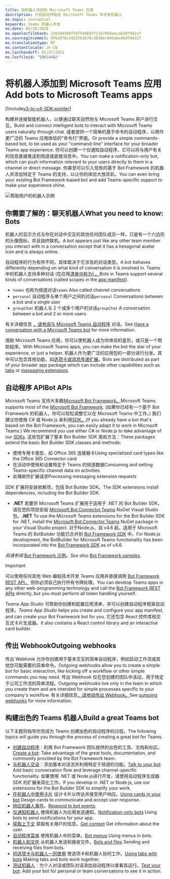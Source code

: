 ```yaml
---
title: 将机器人添加到 Microsoft Teams 应用
description: 介绍如何开始在 Microsoft Teams 中开发机器人
ms.topic: conceptual
keywords: teams 机器人开发
ms.date: 05/20/2018
ms.openlocfilehash: 226340500f59754d603f21b7868eecab38f942af
ms.sourcegitcommit: 976e870cc925f61b76c3830ec04ba6e4bdfde32f
ms.translationtype: MT
ms.contentlocale: zh-CN
ms.lasthandoff: 01/27/2021
ms.locfileid: "50014402"
---
```

# <a name="add-bots-to-microsoft-teams-apps"></a><span data-ttu-id="cedec-104">将机器人添加到 Microsoft Teams 应用</span><span class="sxs-lookup"><span data-stu-id="cedec-104">Add bots to Microsoft Teams apps</span></span>

[!include[v3-to-v4-SDK-pointer](~/includes/v3-to-v4-pointer-bots.md)]

<span data-ttu-id="cedec-105">构建并连接智能机器人，以便通过聊天自然地与 Microsoft Teams 用户进行交互。</span><span class="sxs-lookup"><span data-stu-id="cedec-105">Build and connect intelligent bots to interact with Microsoft Teams users naturally through chat.</span></span> <span data-ttu-id="cedec-106">或者提供一个简单的基于命令的自动程序，以用作更广泛的 Teams 应用体验的"命令行"界面。</span><span class="sxs-lookup"><span data-stu-id="cedec-106">Or provide a simple commands-based bot, to be used as your "command-line" interface for your broader Teams app experience.</span></span> <span data-ttu-id="cedec-107">你可以创建一个仅通知自动程序，它可以将与用户有关的信息直接推送到频道或直接消息中。</span><span class="sxs-lookup"><span data-stu-id="cedec-107">You can make a notification-only bot, which can push information relevant to your users directly to them in a channel or direct message.</span></span> <span data-ttu-id="cedec-108">你甚至可以引入现有的基于 Bot Framework 的机器人并添加特定于 Teams 的支持，以让你的体验大放异彩。</span><span class="sxs-lookup"><span data-stu-id="cedec-108">You can even bring your existing Bot Framework-based bot and add Teams-specific support to make your experience shine.</span></span>

![帮助用户的机器人示例](~/assets/images/bot_example.png)

## <a name="what-you-need-to-know-bots"></a><span data-ttu-id="cedec-110">你需要了解的：聊天机器人</span><span class="sxs-lookup"><span data-stu-id="cedec-110">What you need to know: Bots</span></span>

<span data-ttu-id="cedec-111">机器人的显示方式与你在对话中交互的其他任何团队成员一样，只是有一个六边形的头像图标，并且始终联机。</span><span class="sxs-lookup"><span data-stu-id="cedec-111">A bot appears just like any other team member you interact with in a conversation except that it has a hexagonal avatar icon and is always online.</span></span>

<span data-ttu-id="cedec-112">自动程序的行为有所不同，具体取决于它涉及的对话类型。</span><span class="sxs-lookup"><span data-stu-id="cedec-112">A bot behaves differently depending on what kind of conversation it is involved in.</span></span> <span data-ttu-id="cedec-113">Teams 中的机器人支持多种对话 (在应用[清单中称为) 。](~/resources/schema/manifest-schema.md)</span><span class="sxs-lookup"><span data-stu-id="cedec-113">Bots in Teams support several kinds of conversations (called scopes in the [app manifest](~/resources/schema/manifest-schema.md)).</span></span>

* <span data-ttu-id="cedec-114">`teams` 也称为频道对话</span><span class="sxs-lookup"><span data-stu-id="cedec-114">`teams` Also called channel conversations</span></span>
* <span data-ttu-id="cedec-115">`personal` 自动程序与单个用户之间的对话</span><span class="sxs-lookup"><span data-stu-id="cedec-115">`personal` Conversations between a bot and a single user</span></span>
* <span data-ttu-id="cedec-116">`groupChat` 机器人与 2 个或多个用户的对话</span><span class="sxs-lookup"><span data-stu-id="cedec-116">`groupChat` A conversation between a bot and 2 or more users</span></span>

<span data-ttu-id="cedec-117">有关详细信息 [，请参阅与 Microsoft Teams 自动程序](~/resources/bot-v3/bot-conversations/bots-conversations.md) 对话。</span><span class="sxs-lookup"><span data-stu-id="cedec-117">See [Have a conversation with a Microsoft Teams bot](~/resources/bot-v3/bot-conversations/bots-conversations.md) for more information.</span></span>

<span data-ttu-id="cedec-118">借助 Microsoft Teams 应用，你可以使机器人成为你体验的星形，或只是一个帮助程序。</span><span class="sxs-lookup"><span data-stu-id="cedec-118">With Microsoft Teams apps, you can make the bot the star of your experience, or just a helper.</span></span> <span data-ttu-id="cedec-119">机器人作为更广泛的应用包的一部分进行分发，其中可以包含其他功能，如[选项卡或](~/tabs/what-are-tabs.md)[消息传递扩展](~/messaging-extensions/what-are-messaging-extensions.md)。</span><span class="sxs-lookup"><span data-stu-id="cedec-119">Bots are distributed as part of your broader app package which can include other capabilities such as [tabs](~/tabs/what-are-tabs.md) or [messaging extensions](~/messaging-extensions/what-are-messaging-extensions.md).</span></span>

## <a name="bot-apis"></a><span data-ttu-id="cedec-120">自动程序 API</span><span class="sxs-lookup"><span data-stu-id="cedec-120">Bot APIs</span></span>

<span data-ttu-id="cedec-121">Microsoft Teams 支持大多数[Microsoft Bot Framework。](https://dev.botframework.com/)</span><span class="sxs-lookup"><span data-stu-id="cedec-121">Microsoft Teams supports most of the [Microsoft Bot Framework](https://dev.botframework.com/).</span></span> <span data-ttu-id="cedec-122"> (如果你已经有一个基于 Bot Framework 的机器人，你可以轻松调整它以在 Microsoft Teams 中工作。) 我们建议你使用 C# 或 Node.js 来利用[SDK。](/microsoftteams/platform/#pivot=sdk-tools)</span><span class="sxs-lookup"><span data-stu-id="cedec-122">(If you already have a bot that's based on the Bot Framework, you can easily adapt it to work in Microsoft Teams.) We recommend you use either C# or Node.js to take advantage of our [SDKs](/microsoftteams/platform/#pivot=sdk-tools).</span></span> <span data-ttu-id="cedec-123">这些包扩展了基本 Bot Builder SDK 类和方法：</span><span class="sxs-lookup"><span data-stu-id="cedec-123">These packages extend the basic Bot Builder SDK classes and methods:</span></span>

* <span data-ttu-id="cedec-124">使用专用卡类型，如 Office 365 连接器卡</span><span class="sxs-lookup"><span data-stu-id="cedec-124">Using specialized card types like the Office 365 Connector card</span></span>
* <span data-ttu-id="cedec-125">在活动中使用和设置特定于 Teams 的频道数据</span><span class="sxs-lookup"><span data-stu-id="cedec-125">Consuming and setting Teams-specific channel data on activities</span></span>
* <span data-ttu-id="cedec-126">处理邮件扩展请求</span><span class="sxs-lookup"><span data-stu-id="cedec-126">Processing messaging extension requests</span></span>

<span data-ttu-id="cedec-127">SDK 扩展将安装依赖项，包括 Bot Builder SDK。</span><span class="sxs-lookup"><span data-stu-id="cedec-127">The SDK extensions install dependencies, including the Bot Builder SDK.</span></span>

* <span data-ttu-id="cedec-128">**.NET** 若要将 Microsoft Teams 扩展用于适用于 .NET 的 Bot Builder SDK，请在您的项目安装 [Microsoft.Bot.Connector.Teams](https://www.nuget.org/packages/Microsoft.Bot.Connector.Teams) NuGet Visual Studio包。</span><span class="sxs-lookup"><span data-stu-id="cedec-128">**.NET** To use the Microsoft Teams extensions for the Bot Builder SDK for .NET, install the [Microsoft.Bot.Connector.Teams](https://www.nuget.org/packages/Microsoft.Bot.Connector.Teams) NuGet package in your Visual Studio project.</span></span> <span data-ttu-id="cedec-129">对于Node.js，自 v4.6 起，适用于 Microsoft Teams 的 BotBuilder 功能已合并到 [Bot Framework SDK](https://github.com/microsoft/botframework-sdk) 中。</span><span class="sxs-lookup"><span data-stu-id="cedec-129">For Node.js development, the BotBuilder for Microsoft Teams functionality has been incorporated into the [Bot Framework SDK](https://github.com/microsoft/botframework-sdk) as of v4.6.</span></span>

<span data-ttu-id="cedec-130">*另请参阅* [Bot Framework 示例](https://github.com/Microsoft/BotBuilder-Samples/blob/master/README.md)。</span><span class="sxs-lookup"><span data-stu-id="cedec-130">*See also* [Bot Framework samples](https://github.com/Microsoft/BotBuilder-Samples/blob/master/README.md).</span></span>

> [!IMPORTANT]
> <span data-ttu-id="cedec-131">可以使用任何其他 Web 编程技术开发 Teams 应用并直接调用 [Bot Framework REST API，](/bot-framework/rest-api/bot-framework-rest-overview) 但你必须自己执行所有令牌处理。</span><span class="sxs-lookup"><span data-stu-id="cedec-131">You can develop Teams apps in any other web-programming technology and call the [Bot Framework REST APIs](/bot-framework/rest-api/bot-framework-rest-overview) directly, but you must perform all token handling yourself.</span></span>

<span data-ttu-id="cedec-132">*Teams App Studio* 可帮助你创建和配置应用清单，并可以创建自动程序框架自动程序。</span><span class="sxs-lookup"><span data-stu-id="cedec-132">*Teams App Studio* helps you create and configure your app manifest, and can create your Bot Framework bot for you.</span></span> <span data-ttu-id="cedec-133">它还包含 React 控件库和交互式卡片生成器。</span><span class="sxs-lookup"><span data-stu-id="cedec-133">It also contains a React control library and an interactive card builder.</span></span>

## <a name="outgoing-webhooks"></a><span data-ttu-id="cedec-134">传出 Webhook</span><span class="sxs-lookup"><span data-stu-id="cedec-134">Outgoing webhooks</span></span>

<span data-ttu-id="cedec-135">传出 Webhook 允许你创建用于基本交互的简单自动程序，例如启动工作流或其他您可能需要的简单命令。</span><span class="sxs-lookup"><span data-stu-id="cedec-135">Outgoing webhooks allow you to create a simple bot for basic interaction, like kicking off a workflow or other simple commands you may need.</span></span> <span data-ttu-id="cedec-136">传出 Webhook 仅在您创建的团队中活动，用于特定于公司工作流的简单流程。</span><span class="sxs-lookup"><span data-stu-id="cedec-136">Outgoing webhooks live only in the team in which you create them and are intended for simple processes specific to your company's workflow.</span></span> <span data-ttu-id="cedec-137">有关详细信息[，请参阅传出 Webhook。](~/webhooks-and-connectors/how-to/add-outgoing-webhook.md)</span><span class="sxs-lookup"><span data-stu-id="cedec-137">See [outgoing webhooks](~/webhooks-and-connectors/how-to/add-outgoing-webhook.md) for more information.</span></span>

## <a name="build-a-great-teams-bot"></a><span data-ttu-id="cedec-138">构建出色的 Teams 机器人</span><span class="sxs-lookup"><span data-stu-id="cedec-138">Build a great Teams bot</span></span>

<span data-ttu-id="cedec-139">以下主题将指导你完成为 Teams 创建出色的自动程序的过程。</span><span class="sxs-lookup"><span data-stu-id="cedec-139">The following topics will guide you through the process of creating a great bot for Teams.</span></span>

* <span data-ttu-id="cedec-140">[创建自动程序](~/resources/bot-v3/bots-create.md)：利用 Bot Framework 团队提供的出色的工具、文档和社区。</span><span class="sxs-lookup"><span data-stu-id="cedec-140">[Create a bot](~/resources/bot-v3/bots-create.md): Take advantage of the great tools, documentation, and community provided by the Bot Framework team.</span></span>
* <span data-ttu-id="cedec-141">[与机器人交谈](~/resources/bot-v3/bot-conversations/bots-conversations.md)：添加基本对话流并利用特定于频道的功能。</span><span class="sxs-lookup"><span data-stu-id="cedec-141">[Talk to your bot](~/resources/bot-v3/bot-conversations/bots-conversations.md): Add basic conversation flow and leverage channel-specific functionality.</span></span> <span data-ttu-id="cedec-142">如果使用 .NET 或 Node.js进行开发，请使用自动程序生成器 SDK 的扩展来简化工作。</span><span class="sxs-lookup"><span data-stu-id="cedec-142">If you develop in .NET or Node.js, use our extensions for the Bot Builder SDK to simplify your work.</span></span>
* <span data-ttu-id="cedec-143">[在机器人中使用卡片](~/resources/bot-v3/bots-cards.md) 设计卡片以传达并接受用户响应。</span><span class="sxs-lookup"><span data-stu-id="cedec-143">[Using cards in your bot](~/resources/bot-v3/bots-cards.md) Design cards to communicate and accept user response.</span></span>
* <span data-ttu-id="cedec-144">[响应机器人事件](~/resources/bot-v3/bots-notifications.md)。</span><span class="sxs-lookup"><span data-stu-id="cedec-144">[Respond to bot events](~/resources/bot-v3/bots-notifications.md).</span></span>
* <span data-ttu-id="cedec-145">[仅通知机器人](~/resources/bot-v3/bots-notification-only.md) 使用机器人为应用发送通知。</span><span class="sxs-lookup"><span data-stu-id="cedec-145">[Notification-only bots](~/resources/bot-v3/bots-notification-only.md) Using bots to send notifications for your app.</span></span>
* <span data-ttu-id="cedec-146">[获取上下文](~/resources/bot-v3/bots-context.md) 获取有关用户的信息。</span><span class="sxs-lookup"><span data-stu-id="cedec-146">[Get context](~/resources/bot-v3/bots-context.md) Get information about the user.</span></span>
* <span data-ttu-id="cedec-147">[自动程序菜单](~/resources/bot-v3/bots-menus.md) 使用机器人中的菜单。</span><span class="sxs-lookup"><span data-stu-id="cedec-147">[Bot menus](~/resources/bot-v3/bots-menus.md) Using menus in bots.</span></span>
* <span data-ttu-id="cedec-148">[机器人和文件](~/resources/bot-v3/bots-files.md) 从机器人发送和接收文件。</span><span class="sxs-lookup"><span data-stu-id="cedec-148">[Bots and files](~/resources/bot-v3/bots-files.md) Sending and receiving files from bots.</span></span>
* <span data-ttu-id="cedec-149">[将选项卡与机器人一同使用](~/resources/bot-v3/bots-with-tabs.md) 使选项卡和机器人协同工作。</span><span class="sxs-lookup"><span data-stu-id="cedec-149">[Using tabs with bots](~/resources/bot-v3/bots-with-tabs.md) Making tabs and bots work together.</span></span>
* <span data-ttu-id="cedec-150">[测试机器人](~/resources/bot-v3/bots-test.md)：为个人对话或团队对话添加自动程序以查看其运行。</span><span class="sxs-lookup"><span data-stu-id="cedec-150">[Test your bot](~/resources/bot-v3/bots-test.md): Add your bot for personal or team conversations to see it in action.</span></span>

